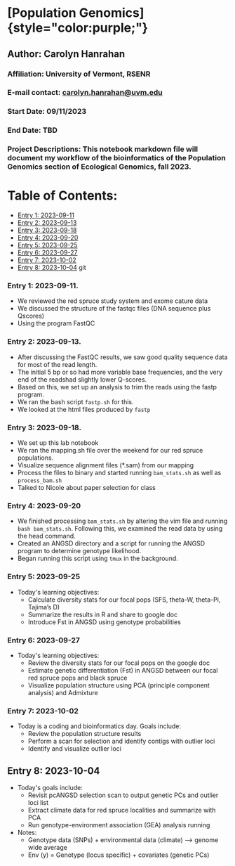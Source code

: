 # [Population Genomics]{style="color:purple;"}

## Author: Carolyn Hanrahan

### Affiliation: University of Vermont, RSENR

### E-mail contact: [carolyn.hanrahan\@uvm.edu](mailto:carolyn.hanrahan@uvm.edu)

### Start Date: 09/11/2023

### End Date: TBD

### Project Descriptions: This notebook markdown file will document my workflow of the bioinformatics of the Population Genomics section of Ecological Genomics, fall 2023.

# Table of Contents:

-   [Entry 1: 2023-09-11](#id-section1)
-   [Entry 2: 2023-09-13](#id-section2)
-   [Entry 3: 2023-09-18](#id-section3)
-   [Entry 4: 2023-09-20](#id-section4)
-   [Entry 5: 2023-09-25](#id-section5)
-   [Entry 6: 2023-09-27](#id-section6)
-   [Entry 7: 2023-10-02](#id-section7)
-   [Entry 8: 2023-10-04](#id-section8)
git
<div id='id-section1'/>

### Entry 1: 2023-09-11.

-   We reviewed the red spruce study system and exome cature data
-   We discussed the structure of the fastqc files (DNA sequence plus Qscores)
-   Using the program FastQC

### Entry 2: 2023-09-13.

-   After discussing the FastQC results, we saw good quality sequence data for most of the read length.
-   The initial 5 bp or so had more variable base frequencies, and the very end of the readshad slightly lower Q-scores.
-   Based on this, we set up an analysis to trim the reads using the fastp program.
-   We ran the bash script `fastp.sh` for this.
-   We looked at the html files produced by `fastp`

<div id='id-section3'/>

### Entry 3: 2023-09-18.

-   We set up this lab notebook
-   We ran the mapping.sh file over the weekend for our red spruce populations.
-   Visualize sequence alignment files (\*.sam) from our mapping
-   Process the files to binary and started running `bam_stats.sh` as well as `process_bam.sh`
-   Talked to Nicole about paper selection for class

### Entry 4: 2023-09-20

-   We finished processing `bam_stats.sh` by altering the vim file and running `bash bam_stats.sh`. Following this, we examined the read data by using the head command.
-   Created an ANGSD directory and a script for running the ANGSD program to determine genotype likelihood.
-   Began running this script using `tmux` in the background.

### Entry 5: 2023-09-25

- Today's learning objectives: 
  - Calculate diversity stats for our focal pops (SFS, theta-W, theta-Pi, Tajima’s D)
  - Summarize the results in R and share to google doc
  - Introduce Fst in ANGSD using genotype probabilities

### Entry 6: 2023-09-27

- Today's learning objectives: 
  - Review the diversity stats for our focal pops on the google doc
  - Estimate genetic differentiation (Fst) in ANGSD between our focal red spruce pops and black spruce
  - Visualize population structure using PCA (principle component analysis) and Admixture
  
### Entry 7: 2023-10-02

- Today is a coding and bioinformatics day. Goals include: 
  - Review the population structure results
  - Perform a scan for selection and identify contigs with outlier loci
  - Identify and visualize outlier loci
  
## Entry 8: 2023-10-04

- Today's goals include:
  - Revisit pcANGSD selection scan to output genetic PCs and outlier loci list
  - Extract climate data for red spruce localities and summarize with PCA
  - Run genotype-environment association (GEA) analysis running
- Notes: 
  - Genotype data (SNPs) + environmental data (climate) --> genome wide average 
  - Env (y) = Genotype (locus specific) + covariates (genetic PCs)
